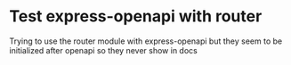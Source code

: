 # Test express-openapi with router
Trying to use the router module with express-openapi but they seem to be initialized 
after openapi so they never show in docs